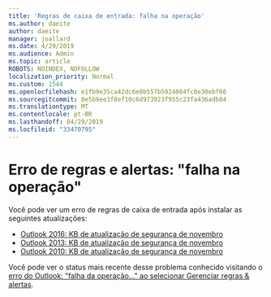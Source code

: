 ```yaml
---
title: 'Regras de caixa de entrada: falha na operação'
ms.author: daeite
author: daeite
manager: joallard
ms.date: 4/29/2019
ms.audience: Admin
ms.topic: article
ROBOTS: NOINDEX, NOFOLLOW
localization_priority: Normal
ms.custom: 1544
ms.openlocfilehash: e1fb9e35ca42dc6e0b557b5924084fc8e30ebf66
ms.sourcegitcommit: 8e5b9ee3f8ef10c6d973923f955c23fa436adb84
ms.translationtype: MT
ms.contentlocale: pt-BR
ms.lasthandoff: 04/29/2019
ms.locfileid: "33470795"
---
```

# <a name="rules-and-alerts-error-the-operation-failed"></a>Erro de regras e alertas: "falha na operação"

Você pode ver um erro de regras de caixa de entrada após instalar as seguintes atualizações:
- [Outlook 2016: KB de atualização de segurança de novembro](https://support.microsoft.com/help/4461506)
- [Outlook 2013: KB de atualização de segurança de novembro](https://support.microsoft.com/help/4461486)
- [Outlook 2010: KB de atualização de segurança de novembro](https://support.microsoft.com/help/4461585) 

Você pode ver o status mais recente desse problema conhecido visitando o [erro do Outlook: "falha da operação..." ao selecionar Gerenciar regras & alertas](https://support.office.com/en-us/article/Outlook-Error-The-operation-failed-when-selecting-Manage-Rules-Alerts-64b6ff77-98c2-4564-9cbf-25bd8e17fb8b%20).